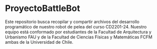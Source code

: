 # ProyectoBattleBot

Este repositorio busca recopilar y compartir archivos del desarrollo programático de nuestro robot de pelea del curso CD2201-24. Nuestro equipo está conformado por estudiantes de la Facultad de Arquitectura y Urbanismo FAU y de la Facultad de Ciencias Físicas y Matemáticas FCFM ambas de la Universidad de Chile. 